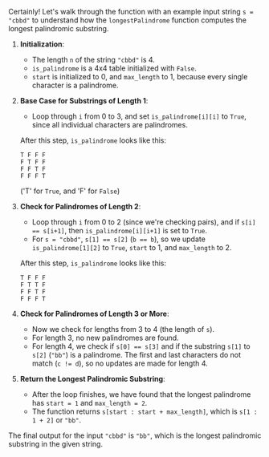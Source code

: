 Certainly! Let's walk through the function with an example input string `s = "cbbd"` to understand how the `longestPalindrome` function computes the longest palindromic substring.

1. **Initialization**:
   - The length `n` of the string `"cbbd"` is 4.
   - `is_palindrome` is a 4x4 table initialized with `False`.
   - `start` is initialized to 0, and `max_length` to 1, because every single character is a palindrome.

2. **Base Case for Substrings of Length 1**:
   - Loop through `i` from 0 to 3, and set `is_palindrome[i][i]` to `True`, since all individual characters are palindromes.
   
   After this step, `is_palindrome` looks like this:
   ```
   T F F F
   F T F F
   F F T F
   F F F T
   ```
   ('T' for `True`, and 'F' for `False`)

3. **Check for Palindromes of Length 2**:
   - Loop through `i` from 0 to 2 (since we're checking pairs), and if `s[i] == s[i+1]`, then `is_palindrome[i][i+1]` is set to `True`.
   - For `s = "cbbd"`, `s[1] == s[2]` (`b == b`), so we update `is_palindrome[1][2]` to `True`, `start` to 1, and `max_length` to 2.
   
   After this step, `is_palindrome` looks like this:
   ```
   T F F F
   F T T F
   F F T F
   F F F T
   ```

4. **Check for Palindromes of Length 3 or More**:
   - Now we check for lengths from 3 to 4 (the length of `s`).
   - For length 3, no new palindromes are found.
   - For length 4, we check if `s[0] == s[3]` and if the substring `s[1]` to `s[2]` (`"bb"`) is a palindrome. The first and last characters do not match (`c != d`), so no updates are made for length 4.

5. **Return the Longest Palindromic Substring**:
   - After the loop finishes, we have found that the longest palindrome has `start = 1` and `max_length = 2`.
   - The function returns `s[start : start + max_length]`, which is `s[1 : 1 + 2]` or `"bb"`.

The final output for the input `"cbbd"` is `"bb"`, which is the longest palindromic substring in the given string.